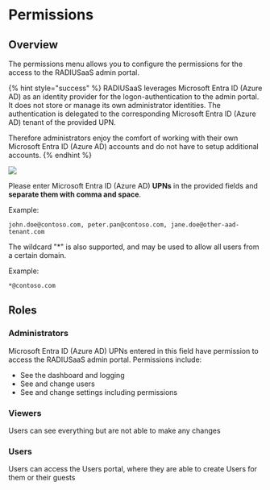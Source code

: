 # Permissions

## Overview

The permissions menu allows you to configure the permissions for the access to the RADIUSaaS admin portal.

{% hint style="success" %}
RADIUSaaS leverages Microsoft Entra ID (Azure AD) as an identity provider for the logon-authentication to the admin portal. It does not store or manage its own administrator identities. The authentication is delegated to the corresponding Microsoft Entra ID (Azure AD) tenant of the provided UPN.

Therefore administrators enjoy the comfort of working with their own Microsoft Entra ID (Azure AD) accounts and do not have to setup additional accounts.
{% endhint %}

![](<../../.gitbook/assets/image (71) (1).png>)

Please enter Microsoft Entra ID (Azure AD) **UPNs** in the provided fields and **separate them with comma and space**.&#x20;

Example:

```
john.doe@contoso.com, peter.pan@contoso.com, jane.doe@other-aad-tenant.com
```

The wildcard "\*" is also supported, and may be used to allow all users from a certain domain.

Example:

```
*@contoso.com
```

## Roles

### Administrators

Microsoft Entra ID (Azure AD) UPNs entered in this field have permission to access the RADIUSaaS admin portal. Permissions include:

* See the dashboard and logging
* See and change users
* See and change settings including permissions

### Viewers

Users can see everything but are not able to make any changes

### Users

Users can access the Users portal, where they are able to create Users for them or their guests
